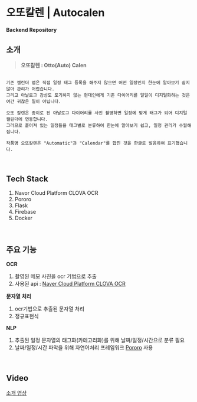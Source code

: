 # 오또칼렌 | Autocalen
#### Backend Repository
## 소개
>**오또칼렌 : Otto(Auto) Calen**
```바쁜 현대인들을 위한 일정 정리 자동화 솔루션!

기존 캘린더 앱은 직접 일정 태그 등록을 해주지 않으면 어떤 일정인지 한눈에 알아보기 쉽지 않아 관리가 어렵습니다. 
그리고 아날로그 감성도 포기하지 않는 현대인에게 기존 다이어리를 일일이 디지털화하는 것은 여간 귀찮은 일이 아닙니다.

오또 칼렌은 종이로 된 아날로그 다이어리를 사진 촬영하면 일정에 맞게 태그가 되어 디지털 캘린더에 연동합니다. 
그러므로 흩어져 있는 일정들을 태그별로 분류하여 한눈에 알아보기 쉽고, 일정 관리가 수월해집니다.

작품명 오또칼렌은 "Automatic"과 "Calendar"를 합친 것을 한글로 발음하여 표기했습니다.
```
<br/>

## Tech Stack
1. Navor Cloud Platform CLOVA OCR
2. Pororo 
3. Flask
4. Firebase
5. Docker
<br/>

## 주요 기능
**OCR**
1. 촬영된 메모 사진을 ocr 기법으로 추출
2. 사용된 api : [Naver Cloud Platform CLOVA OCR](https://www.ncloud.com/product/aiService/ocr)

**문자열 처리**
1. ocr기법으로 추출된 문자열 처리
2. 정규표현식

**NLP**
1. 추출된 일정 문자열의 태그화(카테고리화)를 위해 날짜/일정/시간으로 분류 필요
2. 날짜/일정/시간 파악을 위해 자연어처리 프레임워크 [Pororo](https://github.com/kakaobrain/pororo) 사용
<br/>

## Video
[소개 영상](https://www.youtube.com/watch?v=4prgEn_bIYg)


